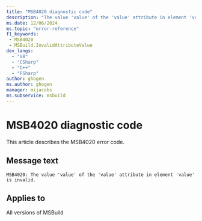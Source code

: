 ```yaml
---
title: "MSB4020 diagnostic code"
description: "The value 'value' of the 'value' attribute in element 'value' is invalid."
ms.date: 12/06/2024
ms.topic: "error-reference"
f1_keywords:
 - MSB4020
 - MSBuild.InvalidAttributeValue
dev_langs:
  - "VB"
  - "CSharp"
  - "C++"
  - "FSharp"
author: ghogen
ms.author: ghogen
manager: mijacobs
ms.subservice: msbuild
---
```


# MSB4020 diagnostic code

<!-- :::ErrorDefinitionDescription::: -->
<!-- :::editable-content name="introDescription"::: -->
This article describes the MSB4020 error code.
<!-- :::editable-content-end::: -->

## Message text

```output
MSB4020: The value 'value' of the 'value' attribute in element 'value' is invalid.
```

<!-- :::editable-content name="postOutputDescription"::: -->
<!--
{StrBegin="MSB4020: "}UE: This is a generic message that is displayed when we find a project element with an incorrect value for one of its
    attributes e.g. <Import Project=""> -- the value of Project should not be an empty string.
-->
<!-- :::editable-content-end::: -->
<!-- :::ErrorDefinitionDescription-end::: -->

## Applies to

All versions of MSBuild
